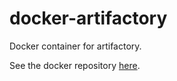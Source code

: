 docker-artifactory
==================

Docker container for artifactory.

See the docker repository [here](https://index.docker.io/u/joemccall86/artifactory/).
